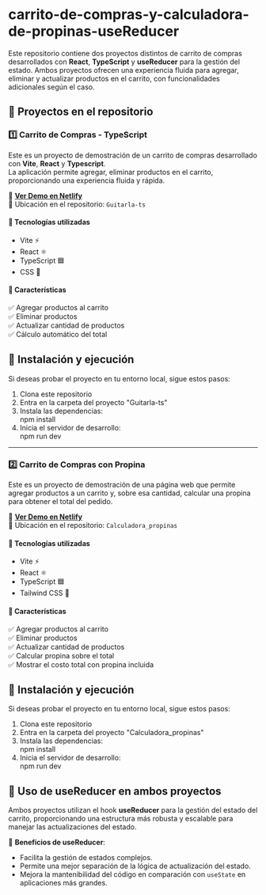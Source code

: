 # carrito-de-compras-y-calculadora-de-propinas-useReducer

Este repositorio contiene dos proyectos distintos de carrito de compras desarrollados con **React**, **TypeScript** y **useReducer** para la gestión del estado. Ambos proyectos ofrecen una experiencia fluida para agregar, eliminar y actualizar productos en el carrito, con funcionalidades adicionales según el caso.

## 📂 Proyectos en el repositorio

### 1️⃣ Carrito de Compras - TypeScript
Este es un proyecto de demostración de un carrito de compras desarrollado con **Vite**, **React** y **Typescript**.  
La aplicación permite agregar, eliminar productos en el carrito, proporcionando una experiencia fluida y rápida. 

🔗 **[Ver Demo en Netlify](https://effervescent-biscotti-5f413e.netlify.app/)**  
📂 Ubicación en el repositorio: `Guitarla-ts`

#### 🚀 Tecnologías utilizadas
- Vite ⚡  
- React ⚛️  
- TypeScript 🟦  
- CSS 🎨  

#### 📌 Características
✅ Agregar productos al carrito  
✅ Eliminar productos  
✅ Actualizar cantidad de productos  
✅ Cálculo automático del total  

## 📂 Instalación y ejecución  
Si deseas probar el proyecto en tu entorno local, sigue estos pasos:  

1. Clona este repositorio
2. Entra en la carpeta del proyecto "Guitarla-ts"
3. Instala las dependencias:  
   npm install
4. Inicia el servidor de desarrollo:  
   npm run dev

---

### 2️⃣ Carrito de Compras con Propina
Este es un proyecto de demostración de una página web que permite agregar productos a un carrito y, sobre esa cantidad, calcular una propina para obtener el total del pedido. 

🔗 **[Ver Demo en Netlify](https://deft-sopapillas-bb606c.netlify.app/)**  
📂 Ubicación en el repositorio: `Calculadora_propinas`

#### 🚀 Tecnologías utilizadas
- Vite ⚡  
- React ⚛️  
- TypeScript 🟦  
- Tailwind CSS 🎨  

#### 📌 Características
✅ Agregar productos al carrito  
✅ Eliminar productos  
✅ Actualizar cantidad de productos  
✅ Calcular propina sobre el total  
✅ Mostrar el costo total con propina incluida  

## 📂 Instalación y ejecución  
Si deseas probar el proyecto en tu entorno local, sigue estos pasos:  

1. Clona este repositorio
2. Entra en la carpeta del proyecto "Calculadora_propinas"
3. Instala las dependencias:  
   npm install
4. Inicia el servidor de desarrollo:  
   npm run dev

## 📌 Uso de useReducer en ambos proyectos
Ambos proyectos utilizan el hook **useReducer** para la gestión del estado del carrito, proporcionando una estructura más robusta y escalable para manejar las actualizaciones del estado.

📌 **Beneficios de useReducer**:
- Facilita la gestión de estados complejos.
- Permite una mejor separación de la lógica de actualización del estado.
- Mejora la mantenibilidad del código en comparación con `useState` en aplicaciones más grandes.


